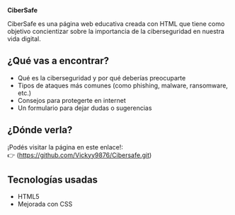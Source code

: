 **CiberSafe**

CiberSafe es una página web educativa creada con HTML que tiene como objetivo concientizar sobre la importancia de la ciberseguridad en nuestra vida digital.

## ¿Qué vas a encontrar?

- Qué es la ciberseguridad y por qué deberías preocuparte 
- Tipos de ataques más comunes (como phishing, malware, ransomware, etc.)
- Consejos para protegerte en internet 
- Un formulario para dejar dudas o sugerencias

## ¿Dónde verla?

¡Podés visitar la página en este enlace!:  
👉 (https://github.com/Vickyy9876/Cibersafe.git)

##  Tecnologías usadas

- HTML5
- Mejorada con CSS 

